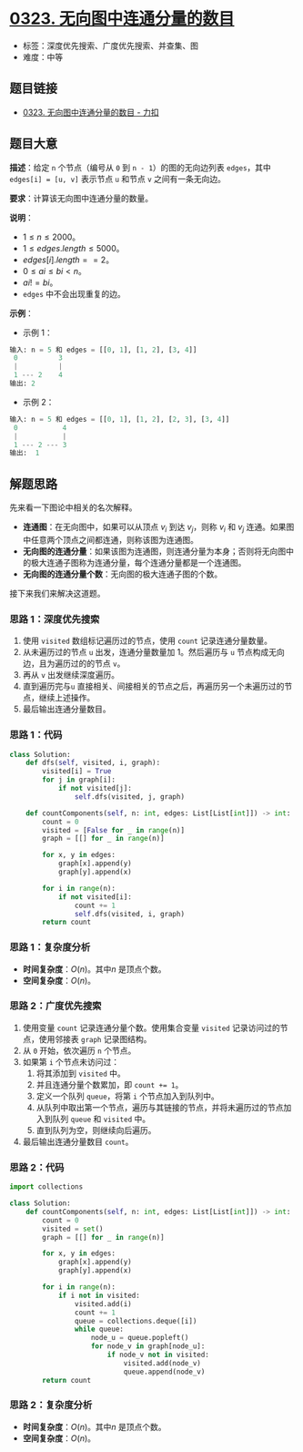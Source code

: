 # [0323. 无向图中连通分量的数目](https://leetcode.cn/problems/number-of-connected-components-in-an-undirected-graph/)

- 标签：深度优先搜索、广度优先搜索、并查集、图
- 难度：中等

## 题目链接

- [0323. 无向图中连通分量的数目 - 力扣](https://leetcode.cn/problems/number-of-connected-components-in-an-undirected-graph/)

## 题目大意

**描述**：给定 `n` 个节点（编号从 `0` 到 `n - 1`）的图的无向边列表 `edges`，其中 `edges[i] = [u, v]` 表示节点 `u` 和节点 `v` 之间有一条无向边。

**要求**：计算该无向图中连通分量的数量。

**说明**：

- $1 \le n \le 2000$。
- $1 \le edges.length \le 5000$。
- $edges[i].length == 2$。
- $0 \le ai \le bi < n$。
- $ai != bi$。
- `edges` 中不会出现重复的边。

**示例**：

- 示例 1：

```python
输入: n = 5 和 edges = [[0, 1], [1, 2], [3, 4]]
 0          3
 |          |
 1 --- 2    4 
输出: 2
```

- 示例 2：

```python
输入: n = 5 和 edges = [[0, 1], [1, 2], [2, 3], [3, 4]]
 0           4
 |           |
 1 --- 2 --- 3
输出:  1
```

## 解题思路

先来看一下图论中相关的名次解释。

- **连通图**：在无向图中，如果可以从顶点 $v_i$ 到达 $v_j$，则称 $v_i$ 和 $v_j$ 连通。如果图中任意两个顶点之间都连通，则称该图为连通图。
- **无向图的连通分量**：如果该图为连通图，则连通分量为本身；否则将无向图中的极大连通子图称为连通分量，每个连通分量都是一个连通图。
- **无向图的连通分量个数**：无向图的极大连通子图的个数。

接下来我们来解决这道题。

### 思路 1：深度优先搜索

1. 使用 `visited` 数组标记遍历过的节点，使用 `count` 记录连通分量数量。
2. 从未遍历过的节点 `u` 出发，连通分量数量加 1。然后遍历与 `u` 节点构成无向边，且为遍历过的的节点 `v`。
3. 再从 `v` 出发继续深度遍历。
4. 直到遍历完与`u`  直接相关、间接相关的节点之后，再遍历另一个未遍历过的节点，继续上述操作。
5. 最后输出连通分量数目。

### 思路 1：代码

```python
class Solution:
    def dfs(self, visited, i, graph):
        visited[i] = True
        for j in graph[i]:
            if not visited[j]:
                self.dfs(visited, j, graph)

    def countComponents(self, n: int, edges: List[List[int]]) -> int:
        count = 0
        visited = [False for _ in range(n)]
        graph = [[] for _ in range(n)]

        for x, y in edges:
            graph[x].append(y)
            graph[y].append(x)

        for i in range(n):
            if not visited[i]:
                count += 1
                self.dfs(visited, i, graph)
        return count
```

### 思路 1：复杂度分析

- **时间复杂度**：$O(n)$。其中$n$ 是顶点个数。
- **空间复杂度**：$O(n)$。

### 思路 2：广度优先搜索

1. 使用变量 `count` 记录连通分量个数。使用集合变量 `visited` 记录访问过的节点，使用邻接表 `graph` 记录图结构。
2. 从 `0` 开始，依次遍历 `n` 个节点。
3. 如果第 `i` 个节点未访问过：
   1. 将其添加到 `visited` 中。
   2. 并且连通分量个数累加，即 `count += 1`。
   3. 定义一个队列 `queue`，将第 `i` 个节点加入到队列中。
   4. 从队列中取出第一个节点，遍历与其链接的节点，并将未遍历过的节点加入到队列 `queue` 和 `visited` 中。
   5. 直到队列为空，则继续向后遍历。
4. 最后输出连通分量数目 `count`。

### 思路 2：代码

```python
import collections

class Solution:
    def countComponents(self, n: int, edges: List[List[int]]) -> int:
        count = 0
        visited = set()
        graph = [[] for _ in range(n)]

        for x, y in edges:
            graph[x].append(y)
            graph[y].append(x)

        for i in range(n):
            if i not in visited:
                visited.add(i)
                count += 1
                queue = collections.deque([i])
                while queue:
                    node_u = queue.popleft()
                    for node_v in graph[node_u]:
                        if node_v not in visited:
                            visited.add(node_v)
                            queue.append(node_v)
        return count
```

### 思路 2：复杂度分析

- **时间复杂度**：$O(n)$。其中$n$ 是顶点个数。
- **空间复杂度**：$O(n)$。
